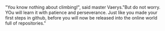 "You know nothing about climbing!", said master Vaerys."But do not worry. YOu will learn it with patience and perseverance. Just like you made your first steps in github, before you will now be released into the online world full of repositories."
